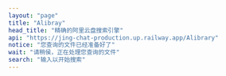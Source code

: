 ```yaml
---
layout: "page"
title: "Alibray"
head_title: "精确的阿里云盘搜索引擎"
api: "https://jing-chat-production.up.railway.app/Alibrary"
notice: "您查询的文件已经准备好了"
wait: "请稍侯，正在处理您查询的文件"
search: "输入以开始搜索"
---
```


<script setup>
import Alibray from '../../components/Alibrary/search.vue'
</script>

<Alibray />
